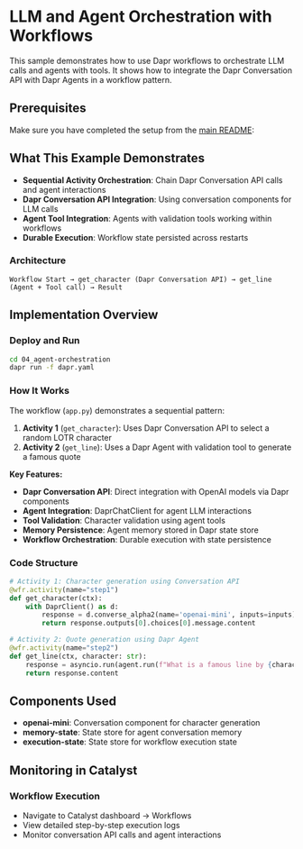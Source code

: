 
# LLM and Agent Orchestration with Workflows

This sample demonstrates how to use Dapr workflows to orchestrate LLM calls and agents with tools. It shows how to integrate the Dapr Conversation API with Dapr Agents in a workflow pattern.

## Prerequisites

Make sure you have completed the setup from the [main README](../README.md):

## What This Example Demonstrates

- **Sequential Activity Orchestration**: Chain Dapr Conversation API calls and agent interactions
- **Dapr Conversation API Integration**: Using conversation components for LLM calls
- **Agent Tool Integration**: Agents with validation tools working within workflows
- **Durable Execution**: Workflow state persisted across restarts


### Architecture
```
Workflow Start → get_character (Dapr Conversation API) → get_line (Agent + Tool call) → Result
```

## Implementation Overview

### Deploy and Run
```bash
cd 04_agent-orchestration
dapr run -f dapr.yaml
```

### How It Works
The workflow (`app.py`) demonstrates a sequential pattern:

1. **Activity 1** (`get_character`): Uses Dapr Conversation API to select a random LOTR character
2. **Activity 2** (`get_line`): Uses a Dapr Agent with validation tool to generate a famous quote

**Key Features:**
- **Dapr Conversation API**: Direct integration with OpenAI models via Dapr components
- **Agent Integration**: DaprChatClient for agent LLM interactions
- **Tool Validation**: Character validation using agent tools
- **Memory Persistence**: Agent memory stored in Dapr state store
- **Workflow Orchestration**: Durable execution with state persistence

### Code Structure
```python
# Activity 1: Character generation using Conversation API
@wfr.activity(name="step1")
def get_character(ctx):
    with DaprClient() as d:
        response = d.converse_alpha2(name='openai-mini', inputs=inputs)
        return response.outputs[0].choices[0].message.content

# Activity 2: Quote generation using Dapr Agent
@wfr.activity(name="step2")
def get_line(ctx, character: str):
    response = asyncio.run(agent.run(f"What is a famous line by {character}"))
    return response.content
```

## Components Used

- **openai-mini**: Conversation component for character generation
- **memory-state**: State store for agent conversation memory
- **execution-state**: State store for workflow execution state

## Monitoring in Catalyst

### Workflow Execution
- Navigate to Catalyst dashboard → Workflows
- View detailed step-by-step execution logs
- Monitor conversation API calls and agent interactions
